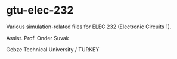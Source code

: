 # gtu-elec-232

Various simulation-related files for ELEC 232 (Electronic Circuits 1).

Assist. Prof. Onder Suvak

Gebze Technical University / TURKEY